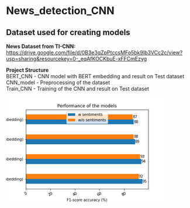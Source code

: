 # News_detection_CNN

## Dataset used for creating models

**News Dataset from TI-CNN:** https://drive.google.com/file/d/0B3e3qZpPtccsMFo5bk9Ib3VCc2c/view?usp=sharing&resourcekey=0-_eqAfKOCKbuE-xFFCmEzyg

**Project Structure**  
BERT_CNN - CNN model with BERT embedding and result on Test dataset  
CNN_model - Preprocessing of the dataset  
Train_CNN - Training of the CNN and result on Test dataset   

![My Image](graph.png)
